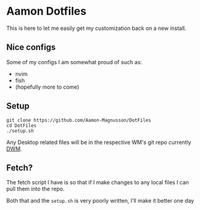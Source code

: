 # Aamon Dotfiles

This is here to let me easily get my customization back on a new install.

## Nice configs

Some of my configs I am somewhat proud of such as:

- nvim
- fish
- (hopefully more to come)

## Setup

```
git clone https://github.com/Aamon-Magnusson/DotFiles
cd DotFiles
./setup.sh
```

Any Desktop related files will be in the respective WM's git repo currently [DWM](https://github.com/Aamon-Magnusson/AamonDwm).

## Fetch?

The fetch script I have is so that if I make changes to any local files I can pull them into the repo.

Both that and the `setup.sh` is very poorly written, I'll make it better one day
